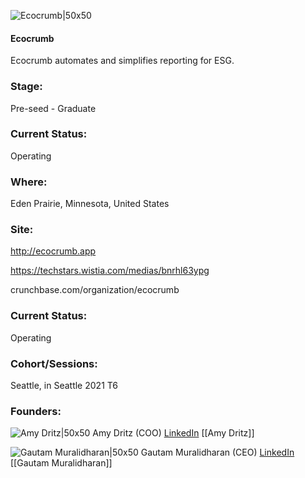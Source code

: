 

![Ecocrumb|50x50](https://apimg.techstars.com/connect/images/image_files/6191bff8713f140007562660/original/ecocrumb_sq-slate_center.png)

#### Ecocrumb
Ecocrumb automates and simplifies reporting for ESG.

### Stage: 
Pre-seed - Graduate 

### Current Status: 
Operating

### Where:
Eden Prairie, Minnesota, United States

### Site:
http://ecocrumb.app

https://techstars.wistia.com/medias/bnrhl63ypg

crunchbase.com/organization/ecocrumb

### Current Status: 
Operating

### Cohort/Sessions: 
Seattle, in Seattle 2021 T6

### Founders: 

![Amy Dritz|50x50](https://apimg.techstars.com/connect/images/image_files/6191c40fbffb220008ef0de1/original/AmyDritz_headshot-sq-500px.jpg) Amy Dritz (COO) [LinkedIn](https://linkedin.com/in/amydritz) [[Amy Dritz]]

![Gautam Muralidharan|50x50](https://apimg.techstars.com/connect/images/image_files/61a262a9bffb22072bbbc6d2/original/gautam-pop-art.png) Gautam Muralidharan (CEO) [LinkedIn](https://linkedin.com/in/gautam-muralidharan-6455a33) [[Gautam Muralidharan]]


